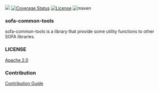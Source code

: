 ![](https://travis-ci.org/sofastack/sofa-common-tools.svg?branch=master) 
[![Coverage Status](https://coveralls.io/repos/github/sofastack/sofa-common-tools/badge.svg?branch=master)](https://coveralls.io/github/sofastack/sofa-common-tools?branch=master) 
[![License](https://img.shields.io/badge/License-Apache%202.0-blue.svg)](https://opensource.org/licenses/Apache-2.0) 
![maven](https://img.shields.io/badge/maven-v1.0.12-blue.svg)

### sofa-common-tools

sofa-common-tools is a library that provide some utility functions to other SOFA libraries.

### LICENSE

[Apache 2.0](./LICENSE)

### Contribution

[Contribution Guide](./CONTRIBUTING.md)